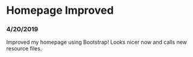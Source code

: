 # Homepage Improved
### 4/20/2019

Improved my homepage using Bootstrap! Looks nicer now and calls new resource files.
